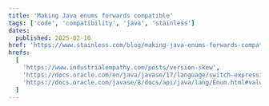 ```yaml
---
title: 'Making Java enums forwards compatible'
tags: ['code', 'compatibility', 'java', 'stainless']
dates:
  published: 2025-02-10
href: 'https://www.stainless.com/blog/making-java-enums-forwards-compatible'
hrefs:
  [
    'https://www.industrialempathy.com/posts/version-skew',
    'https://docs.oracle.com/en/java/javase/17/language/switch-expressions-and-statements.html',
    'https://docs.oracle.com/javase/8/docs/api/java/lang/Enum.html#valueOf-java.lang.Class-java.lang.String-',
  ]
---
```

